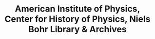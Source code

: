---
layout: repo
title: "American Institute of Physics, Center for History of Physics, Niels Bohr Library & Archives"
id: 1800
permalink: repos/1800/
---